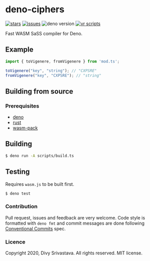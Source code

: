 # deno-ciphers

[![stars](https://img.shields.io/github/stars/divy-work/deno-ciphers)](https://github.com/divy-work/deno-ciphers/stargazers)
[![issues](https://img.shields.io/github/issues/divy-work/deno-ciphers)](https://github.com/divy-work/deno-ciphers/issues)
![deno version](https://img.shields.io/badge/deno-1.0.5-success)
[![vr scripts](https://badges.velociraptor.run/flat.svg)](https://velociraptor.run)

Fast WASM SaSS compiler for Deno.

## Example

```typescript
import { toVigenere, fromVigenere } from 'mod.ts';

toVigenere("key", "string"); // "CXPSRE"
fromVigenere("key", "CXPSRE"); // "string"
```

## Building from source

### Prerequisites

- [deno](https://deno.land/)
- [rust](https://www.rust-lang.org/)
- [wasm-pack](https://rustwasm.github.io/wasm-pack/)

## Building
```bash
$ deno run -A scripts/build.ts
```

## Testing

Requires `wasm.js` to be built first.

```bash
$ deno test
```

### Contribution

Pull request, issues and feedback are very welcome. Code style is formatted with `deno fmt` and commit messages are done following [Conventional Commits](https://www.conventionalcommits.org/en/v1.0.0/) spec.

### Licence

Copyright 2020, Divy Srivastava. All rights reserved. MIT license.
